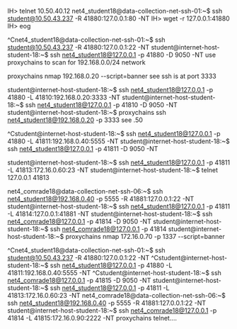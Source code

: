 
IH> telnet 10.50.40.12
net4_student18@data-collection-net-ssh-01:~$ ssh student@10.50.43.237 -R 41880:127.0.0.1:80 -NT 
IH> wget -r 127.0.0.1:41880
IH> eog <filename>




^Cnet4_student18@data-collection-net-ssh-01:~$ ssh student@10.50.43.237 -R 41880:127.0.0.1:22 -NT
student@internet-host-student-18:~$ ssh net4_student18@127.0.0.1 -p 41880 -D 9050 -NT
use proxychains to scan for 192.168.0.0/24 network

proxychains nmap 192.168.0.20 --script=banner
see ssh is at port 3333



student@internet-host-student-18:~$ ssh net4_student18@127.0.0.1 -p 41880 -L 41810:192.168.0.20:3333 -NT
student@internet-host-student-18:~$ ssh net4_student18@127.0.0.1 -p 41810 -D 9050 -NT
student@internet-host-student-18:~$ proxychains ssh net4_student18@192.168.0.20 -p 3333
see .50



^Cstudent@internet-host-student-18:~$ ssh net4_student18@127.0.0.1 -p 41880 -L 41811:192.168.0.40:5555 -NT
student@internet-host-student-18:~$ ssh net4_student18@127.0.0.1 -p 41811 -D 9050 -NT



student@internet-host-student-18:~$ ssh net4_student18@127.0.0.1 -p 41811 -L 41813:172.16.0.60:23 -NT
student@internet-host-student-18:~$ telnet 127.0.0.1 41813

net4_comrade18@data-collection-net-ssh-06:~$ ssh net4_student18@192.168.0.40 -p 5555 -R 41881:127.0.0.1:22 -NT
student@internet-host-student-18:~$ ssh net4_student18@127.0.0.1 -p 41811 -L 41814:127.0.0.1:41881 -NT
student@internet-host-student-18:~$ ssh net4_comrade18@127.0.0.1 -p 41814 -D 9050 -NT
student@internet-host-student-18:~$ ssh net4_comrade18@127.0.0.1 -p 41814
student@internet-host-student-18:~$ proxychains nmap 172.16.0.70 -p 1337 --script=banner




^Cnet4_student18@data-collection-net-ssh-01:~$ ssh student@10.50.43.237 -R 41880:127.0.0.1:22 -NT
^Cstudent@internet-host-student-18:~$ ssh net4_student18@127.0.0.1 -p 41880 -L 41811:192.168.0.40:5555 -NT
^Cstudent@internet-host-student-18:~$ ssh net4_comrade18@127.0.0.1 -p 41815 -D 9050 -NT
student@internet-host-student-18:~$ ssh net4_student18@127.0.0.1 -p 41811 -L 41813:172.16.0.60:23 -NT
net4_comrade18@data-collection-net-ssh-06:~$ ssh net4_student18@192.168.0.40 -p 5555 -R 41881:127.0.0.1:22 -NT
student@internet-host-student-18:~$ ssh net4_comrade18@127.0.0.1 -p 41814 -L 41815:172.16.0.90:2222 -NT
proxychains telnet....












